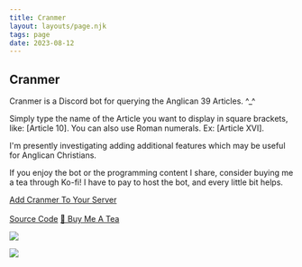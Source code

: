 ```yaml
---
title: Cranmer
layout: layouts/page.njk
tags: page
date: 2023-08-12
---
```


<meta property="og:title" content="Cranmer" />
<meta property="og:description" content="Cranmer is a Discord bot for querying the Anglican 39 Articles." />
<meta property="og:image" content="https://pbs.twimg.com/media/F3T7bzNbIAAIvtR?format=png&name=small" />
<meta property="og:url" content="https://www.s0ftwave.com/cranmerbot/" />

## Cranmer

Cranmer is a Discord bot for querying the Anglican 39 Articles. ^_^<br>

Simply type the name of the Article you want to display in square brackets, like: [Article 10]. You can also use Roman numerals. Ex: [Article XVI].

I'm presently investigating adding additional features which may be useful for Anglican Christians. <br>

If you enjoy the bot or the programming content I share, consider buying me a tea through Ko-fi! I have to pay to host the bot, and every little bit helps. 

<a class="flat-button" href="https://discord.com/api/oauth2/authorize?client_id=1139787660123197450&permissions=274877910016&scope=bot" target="_blank">Add Cranmer To Your Server</a> <br><br>
<a class="flat-button" href="https://github.com/Softwave/Cranmer" target="_blank">Source Code</a>
<a class="flat-button" href="https://ko-fi.com/s0ftwave" target="_blank">🍵 Buy Me A Tea</a>

<img class="border-image" src="https://cdn.discordapp.com/attachments/971817308433571843/1139895277017387028/cranmer.png"></img>


<img class="border-image" src="https://pbs.twimg.com/media/F3T7bzNbIAAIvtR?format=png&name=small"></img>



